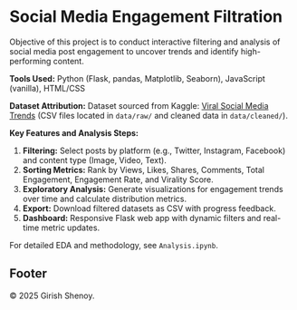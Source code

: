 # Social Media Engagement Filtration

Objective of this project is to conduct interactive filtering and analysis of social media post engagement to uncover trends and identify high-performing content.

**Tools Used:** Python (Flask, pandas, Matplotlib, Seaborn), JavaScript (vanilla), HTML/CSS

**Dataset Attribution:**
Dataset sourced from Kaggle: [Viral Social Media Trends](https://www.kaggle.com/datasets) (CSV files located in `data/raw/` and cleaned data in `data/cleaned/`).

**Key Features and Analysis Steps:**
1. **Filtering:** Select posts by platform (e.g., Twitter, Instagram, Facebook) and content type (Image, Video, Text).
2. **Sorting Metrics:** Rank by Views, Likes, Shares, Comments, Total Engagement, Engagement Rate, and Virality Score.
3. **Exploratory Analysis:** Generate visualizations for engagement trends over time and calculate distribution metrics.
4. **Export:** Download filtered datasets as CSV with progress feedback.
5. **Dashboard:** Responsive Flask web app with dynamic filters and real-time metric updates.

For detailed EDA and methodology, see `Analysis.ipynb`.

## Footer

© 2025 Girish Shenoy.
